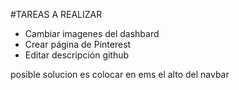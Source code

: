 #TAREAS A REALIZAR
 - Cambiar imagenes del dashbard
 - Crear página de Pinterest
 - Editar descripción github
 
posible solucion es colocar en ems el alto del navbar
